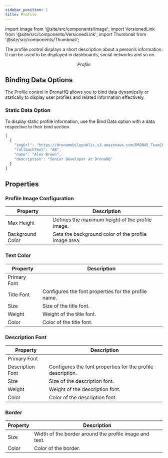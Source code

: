 ```yaml
---
sidebar_position: 1
title: Profile 
---
```

import Image from '@site/src/components/Image';
import VersionedLink from '@site/src/components/VersionedLink';
import Thumbnail from '@site/src/components/Thumbnail';

The profile control displays a short description about a person’s information. It can be used to be displayed in dashboards, social networks and so on.

<figure>
  <Thumbnail src="/img/reference/controls/profile/profile.jpeg" alt="profile" />
  <figcaption align = "center"><i>Profile</i></figcaption>
</figure>

## Binding Data Options

The Profile control in DronaHQ allows you to bind data dynamically or statically to display user profiles and related information effectively. 

### Static Data Option

To display static profile information, use the Bind Data option with a data respective to their bind section.
```js
[
  {
    "imgUrl": "https://dronamobilepublic.s3.amazonaws.com/DRONA5_Team108/content/app/images/public/Rectangle 1_1AqQT.png",
    "fallbackText": "AB",
    "name": "Alex Brown",
    "description": "Senior Developer at DronaHQ"
  }
]
```



## Properties

### Profile Image Configuration

| Property             | Description                                                                                         |
|--------------------------|---------------------------------------------------------------------------------------------------------|
| Max Height           | Defines the maximum height of the profile image.                          |
| Background Color     | Sets the background color of the profile image area.         |

### Text Color

| Property             | Description                                                                                         |
|--------------------------|---------------------------------------------------------------------------------------------------------|
| Primary Font         |                                                                                                         |
| Title Font           | Configures the font properties for the profile name.                                                    |
| Size                 | Size of the title font.                                                             |
| Weight               | Weight of the title font.          |
| Color                | Color of the title font.                                                                                |

### Description Font

| Property             | Description                                                                                         |
|--------------------------|---------------------------------------------------------------------------------------------------------|
| Primary Font         |                                                                                                         |
| Description Font     | Configures the font properties for the profile description.                                             |
| Size                 | Size of the description font.  |
| Weight               | Weight of the description font.     |
| Color                | Color of the description font.                                                                          |

### Border

| Property             | Description                                                                                         |
|--------------------------|---------------------------------------------------------------------------------------------------------|
| Size                 | Width of the border around the profile image and text.                          |
| Color                | Color of the border.         |